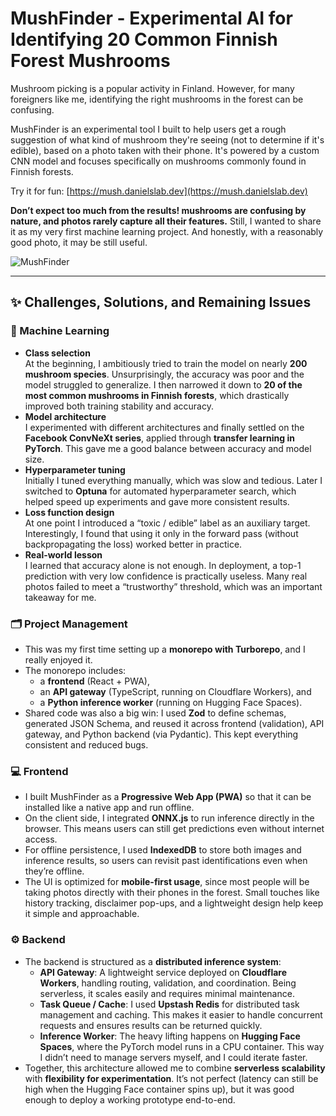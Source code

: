 # MushFinder - Experimental AI for Identifying 20 Common Finnish Forest Mushrooms

Mushroom picking is a popular activity in Finland. However, for many foreigners like me, identifying the right mushrooms in the forest can be confusing.

MushFinder is an experimental tool I built to help users get a rough suggestion of what kind of mushroom they're seeing (not to determine if it's edible), based on a photo taken with their phone. It's powered by a custom CNN model and focuses specifically on mushrooms commonly found in Finnish forests.

Try it for fun: [https://mush.danielslab.dev](https://mush.danielslab.dev)

**Don’t expect too much from the results! mushrooms are confusing by nature, and photos rarely capture all their features.**
Still, I wanted to share it as my very first machine learning project. And honestly, with a reasonably good photo, it may be still useful.

![MushFinder](.apps/mush-frontend/public/cover.jpg)

---

## ✨ Challenges, Solutions, and Remaining Issues

### 🧠 Machine Learning
- **Class selection**  
  At the beginning, I ambitiously tried to train the model on nearly **200 mushroom species**. Unsurprisingly, the accuracy was poor and the model struggled to generalize. I then narrowed it down to **20 of the most common mushrooms in Finnish forests**, which drastically improved both training stability and accuracy.  
- **Model architecture**  
  I experimented with different architectures and finally settled on the **Facebook ConvNeXt series**, applied through **transfer learning in PyTorch**. This gave me a good balance between accuracy and model size.  
- **Hyperparameter tuning**  
  Initially I tuned everything manually, which was slow and tedious. Later I switched to **Optuna** for automated hyperparameter search, which helped speed up experiments and gave more consistent results.  
- **Loss function design**  
  At one point I introduced a “toxic / edible” label as an auxiliary target. Interestingly, I found that using it only in the forward pass (without backpropagating the loss) worked better in practice.  
- **Real-world lesson**  
  I learned that accuracy alone is not enough. In deployment, a top-1 prediction with very low confidence is practically useless. Many real photos failed to meet a “trustworthy” threshold, which was an important takeaway for me.

### 🗂️ Project Management
- This was my first time setting up a **monorepo with Turborepo**, and I really enjoyed it.  
- The monorepo includes:
  - a **frontend** (React + PWA),  
  - an **API gateway** (TypeScript, running on Cloudflare Workers), and  
  - a **Python inference worker** (running on Hugging Face Spaces).  
- Shared code was also a big win: I used **Zod** to define schemas, generated JSON Schema, and reused it across frontend (validation), API gateway, and Python backend (via Pydantic). This kept everything consistent and reduced bugs.

### 💻 Frontend
- I built MushFinder as a **Progressive Web App (PWA)** so that it can be installed like a native app and run offline.  
- On the client side, I integrated **ONNX.js** to run inference directly in the browser. This means users can still get predictions even without internet access.  
- For offline persistence, I used **IndexedDB** to store both images and inference results, so users can revisit past identifications even when they’re offline.  
- The UI is optimized for **mobile-first usage**, since most people will be taking photos directly with their phones in the forest. Small touches like history tracking, disclaimer pop-ups, and a lightweight design help keep it simple and approachable.

### ⚙️ Backend
- The backend is structured as a **distributed inference system**:  
  - **API Gateway**: A lightweight service deployed on **Cloudflare Workers**, handling routing, validation, and coordination. Being serverless, it scales easily and requires minimal maintenance.  
  - **Task Queue / Cache**: I used **Upstash Redis** for distributed task management and caching. This makes it easier to handle concurrent requests and ensures results can be returned quickly.  
  - **Inference Worker**: The heavy lifting happens on **Hugging Face Spaces**, where the PyTorch model runs in a CPU container. This way I didn’t need to manage servers myself, and I could iterate faster.  
- Together, this architecture allowed me to combine **serverless scalability** with **flexibility for experimentation**. It’s not perfect (latency can still be high when the Hugging Face container spins up), but it was good enough to deploy a working prototype end-to-end.
